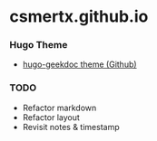 # csmertx.github.io

### Hugo Theme
- [hugo-geekdoc theme (Github)](https://github.com/thegeeklab/hugo-geekdoc)

### TODO
- Refactor markdown
- Refactor layout
- Revisit notes & timestamp

